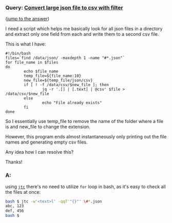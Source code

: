 ### Query: [Convert large json file to csv with filter](https://stackoverflow.com/questions/tagged/jq%2bor%2bjson%2bbash?tab=Newest)
([jump to the answer](https://github.com/ldn-softdev/stackoverflow-json/blob/master/lib/Convert%20large%20json%20file%20to%20csv%20with%20filter.md#a))

I need a script which helps me basically look for all json files in a directory and extract only one field from each and write them to a second csv file.

This is what I have:

```
#!/bin/bash
files=`find /data/json/ -maxdepth 1 -name "#*.json"`
for file_name in $files
do
        echo $file_name
        temp_file=${file_name:10}
        new_file=${temp_file/json/csv}
        if [ ! -f /data/csv/$new_file ]; then
                jq -r '.[] | [.text] | @csv' $file > /data/csv/$new_file
        else
                echo "File already exists"
        fi
done
```

So I essentially use temp_file to remove the name of the folder where a file is and new_file to change the extension.



However, this program ends almost instantaneously only printing out the file names and generating empty csv files.



Any idea how I can resolve this?



Thanks!

### A:
using [`jtc`](https://github.com/ldn-softdev/jtc) there's no need to utilize `for` loop in bash, as it's easy to check all the files
at once:
```bash
bash $ jtc -w'<text>l' -qqT'"{}"' \#*.json
abc, 123
def, 456
bash $ 
```

